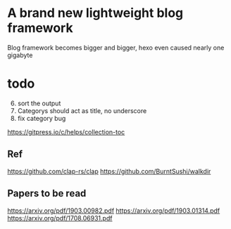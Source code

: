 # A brand new lightweight blog framework
Blog framework becomes bigger and bigger, hexo even caused nearly one gigabyte 

# todo
6. sort the output
1. Categorys should act as title, no underscore
2. fix category bug

https://gitpress.io/c/helps/collection-toc

## Ref
https://github.com/clap-rs/clap
https://github.com/BurntSushi/walkdir

## Papers to be read
https://arxiv.org/pdf/1903.00982.pdf
https://arxiv.org/pdf/1903.01314.pdf
https://arxiv.org/pdf/1708.06931.pdf
